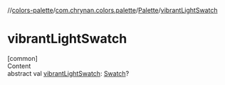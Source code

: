 //[colors-palette](../../../index.md)/[com.chrynan.colors.palette](../index.md)/[Palette](index.md)/[vibrantLightSwatch](vibrant-light-swatch.md)



# vibrantLightSwatch  
[common]  
Content  
abstract val [vibrantLightSwatch](vibrant-light-swatch.md): [Swatch](../-swatch/index.md)?  



